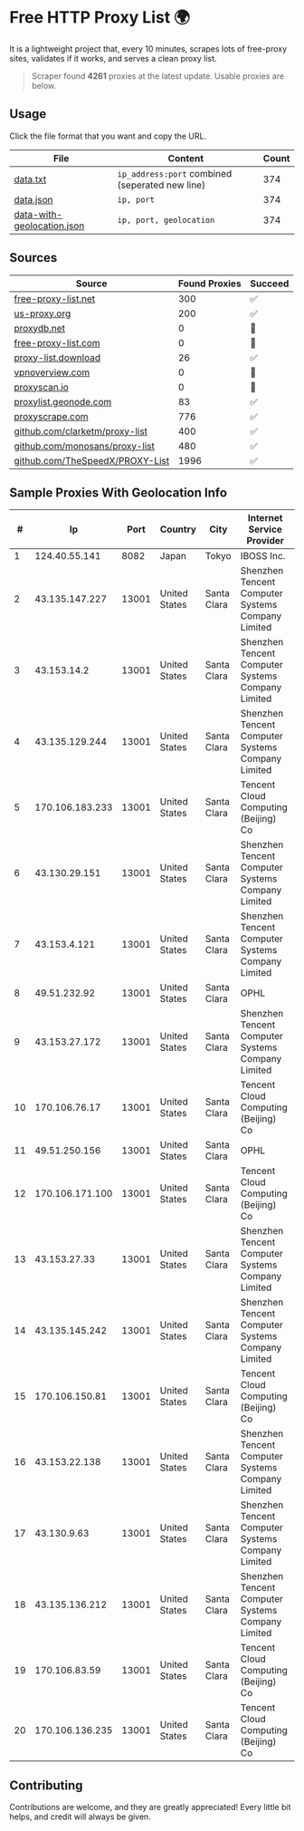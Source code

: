 
# Free HTTP Proxy List 🌍

It is a lightweight project that, every 10 minutes, scrapes lots of free-proxy sites, validates if it works, and serves a clean proxy list.


> Scraper found **4261** proxies at the latest update. Usable proxies are below.

## Usage

Click the file format that you want and copy the URL.


|File|Content|Count|
|----|-------|-----|
|[data.txt](https://raw.githubusercontent.com/themiralay/Proxy-List-World/master/data.txt)|`ip_address:port` combined (seperated new line)|374|
|[data.json](https://raw.githubusercontent.com/themiralay/Proxy-List-World/master/data.json)|`ip, port`|374|
|[data-with-geolocation.json](https://raw.githubusercontent.com/themiralay/Proxy-List-World/master/data-with-geolocation.json)|`ip, port, geolocation`|374|

## Sources

|Source|Found Proxies|Succeed|
|------|-------------|-------|
|[free-proxy-list.net](https://free-proxy-list.net)|300|✅|
|[us-proxy.org](https://www.us-proxy.org)|200|✅|
|[proxydb.net](http://proxydb.net)|0|🚫|
|[free-proxy-list.com](https://free-proxy-list.com/?page=&port=&type%5B%5D=http&type%5B%5D=https&up_time=0&search=Search)|0|🚫|
|[proxy-list.download](https://www.proxy-list.download/HTTP)|26|✅|
|[vpnoverview.com](https://vpnoverview.com/privacy/anonymous-browsing/free-proxy-servers)|0|🚫|
|[proxyscan.io](https://www.proxyscan.io)|0|🚫|
|[proxylist.geonode.com](https://proxylist.geonode.com/api/proxy-list?limit=300&page=1&sort_by=lastChecked&sort_type=desc&protocols=http,https)|83|✅|
|[proxyscrape.com](https://api.proxyscrape.com/v2/?request=displayproxies&protocol=http&timeout=10000&country=all&ssl=all&anonymity=all)|776|✅|
|[github.com/clarketm/proxy-list](https://raw.githubusercontent.com/clarketm/proxy-list/master/proxy-list-raw.txt)|400|✅|
|[github.com/monosans/proxy-list](https://raw.githubusercontent.com/monosans/proxy-list/main/proxies/http.txt)|480|✅|
|[github.com/TheSpeedX/PROXY-List](https://raw.githubusercontent.com/TheSpeedX/PROXY-List/master/http.txt)|1996|✅|


## Sample Proxies With Geolocation Info

|#|Ip|Port|Country|City|Internet Service Provider|
|-|--|----|-------|----|-------------------------|
|1|124.40.55.141|8082|Japan|Tokyo|IBOSS Inc.|
|2|43.135.147.227|13001|United States|Santa Clara|Shenzhen Tencent Computer Systems Company Limited|
|3|43.153.14.2|13001|United States|Santa Clara|Shenzhen Tencent Computer Systems Company Limited|
|4|43.135.129.244|13001|United States|Santa Clara|Shenzhen Tencent Computer Systems Company Limited|
|5|170.106.183.233|13001|United States|Santa Clara|Tencent Cloud Computing (Beijing) Co|
|6|43.130.29.151|13001|United States|Santa Clara|Shenzhen Tencent Computer Systems Company Limited|
|7|43.153.4.121|13001|United States|Santa Clara|Shenzhen Tencent Computer Systems Company Limited|
|8|49.51.232.92|13001|United States|Santa Clara|OPHL|
|9|43.153.27.172|13001|United States|Santa Clara|Shenzhen Tencent Computer Systems Company Limited|
|10|170.106.76.17|13001|United States|Santa Clara|Tencent Cloud Computing (Beijing) Co|
|11|49.51.250.156|13001|United States|Santa Clara|OPHL|
|12|170.106.171.100|13001|United States|Santa Clara|Tencent Cloud Computing (Beijing) Co|
|13|43.153.27.33|13001|United States|Santa Clara|Shenzhen Tencent Computer Systems Company Limited|
|14|43.135.145.242|13001|United States|Santa Clara|Shenzhen Tencent Computer Systems Company Limited|
|15|170.106.150.81|13001|United States|Santa Clara|Tencent Cloud Computing (Beijing) Co|
|16|43.153.22.138|13001|United States|Santa Clara|Shenzhen Tencent Computer Systems Company Limited|
|17|43.130.9.63|13001|United States|Santa Clara|Shenzhen Tencent Computer Systems Company Limited|
|18|43.135.136.212|13001|United States|Santa Clara|Shenzhen Tencent Computer Systems Company Limited|
|19|170.106.83.59|13001|United States|Santa Clara|Tencent Cloud Computing (Beijing) Co|
|20|170.106.136.235|13001|United States|Santa Clara|Tencent Cloud Computing (Beijing) Co|



## Contributing

Contributions are welcome, and they are greatly appreciated! Every
little bit helps, and credit will always be given.

